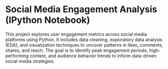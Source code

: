 #  Social Media Engagement Analysis (IPython Notebook)

This project explores user engagement metrics across social media platforms using Python. It includes data cleaning, exploratory data analysis (EDA), and visualization techniques to uncover patterns in likes, comments, shares, and reach. The goal is to identify peak engagement periods, high-performing content, and audience behavior trends to inform data-driven social media strategies.
